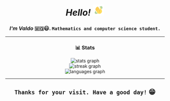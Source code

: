 <h1 align="center"><em>Hello!</em> <img src="assets/wave.gif" alt="hand wave" width="36" height="36"></h1>
<h3 align="center"><b><em>I'm Valdo</em></b> 🇲🇬️😃️. <code>Mathematics and computer science student.</code></h3>
<hr>
    <div>
       <h3 align="center">📊 Stats</h3>
        <div align="center">
          <img src="https://github-readme-stats.vercel.app/api?username=valdoth&hide_title=true&hide_rank=true&show_icons=true&include_all_commits=true&count_private=true&disable_animations=false&theme=radical&locale=en&hide_border=true" height="150" alt="stats graph" /> <br>
          <img src="https://streak-stats.demolab.com?user=valdoth&locale=en&mode=weekly&theme=radical&hide_border=true&border_radius=5" height="150" alt="streak graph" /> <br>
          <img src="https://github-readme-stats.vercel.app/api/top-langs?username=valdoth&locale=en&hide_title=true&layout=compact&card_width=320&langs_count=10&theme=radical&hide_border=true" height="150" alt="languages graph"  /> <br>
</div>
    </div>
<hr>

<h2 align="center"><code>Thanks for your visit. Have a good day!</code> 😁️</h1>
